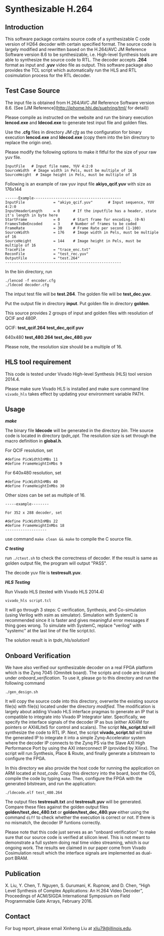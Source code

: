 Synthesizable H.264
===================

Introduction
------------

This software package contains source code of a synthesizable C code version of H264 decoder with certain specified format. The source code is largely modified and rewritten based on the H.264/AVC JM Reference Software version 8.6 to be synthesizable, i.e. High-level Synthesis tools are able to synthesize the source code to RTL. The decoder accepts **.264** format as input and **.yuv** video file as output.
This software package also provides the TCL script which automatically run the HLS and RTL cosimulation process for the RTL decoder.


Test Case Source
----------------
The input file is obtained from H.264/AVC JM Reference Software version 8.6. (See [JM Reference](http://iphome.hhi.de/suehring/tml/ for detail))

Please compile as instructed on the website and run the binary execution **lencod.exe** and **ldecod.exe** to generate test input file and golden files.

Use the **.cfg** files in directory *JM cfg* as the configuration for binary execution **lencod.exe** and **ldecod.exe** (copy them into the bin directory to replace the origin one).

Please modify the following options to make it fitful for the size of your raw yuv file.

```
InputFile   # Input file name, YUV 4:2:0
SourceWidth  # Image width in Pels, must be multiple of 16
SourceHeight  # Image height in Pels, must be multiple of 16
```


Following is an example of raw yuv input file **akiyo_qcif.yuv** with size as 176x144 
```
------Example----------------------------------------
InputFile             = "akiyo_qcif.yuv"       # Input sequence, YUV 4:2:0
InputHeaderLength     = 0      # If the inputfile has a header, state it's length in byte here 
StartFrame            = 0      # Start frame for encoding. (0-N)
FramesToBeEncoded     = 3     # Number of frames to be coded
FrameRate             = 30	   # Frame Rate per second (1-100)
SourceWidth           = 176    # Image width in Pels, must be multiple of 16
SourceHeight          = 144    # Image height in Pels, must be multiple of 16
TraceFile             = "trace_enc.txt"
ReconFile             = "test_rec.yuv"
OutputFile            = "test.264"
-----------------------------------------------------
```

In the bin directory, run 
```
./lencod -f encoder.cfg
./ldecod decoder.cfg
```

The intput test file will be **test.264**.
The golden file will be **test_dec.yuv**.

Put the output file in directory **input**.
Put golden file in directory **golden**.

This source provides 2 groups of input and golden files with resolution of QCIF and 480P.

QCIF:
**test_qcif.264**
**test_dec_qcif.yuv**

640x480
**test_480.264**
**test_dec_480.yuv**

Please note, the resolution size should be a multiple of 16.


HLS tool requirement
--------------------
This code is tested under Vivado High-level Synthesis (HLS) tool version 2014.4.  

Please make sure Vivado HLS is installed and make sure command line `vivado_hls` takes effect by updating your environment variable PATH.


Usage
-----

***make***

The binary file **ldecode** will be generated in the directory *bin*.
THe source code is located in directory *tpdn_opt*. 
The resolution size is set through the macro definition in **global.h**.


For QCIF resolution, set 
```
#define PicWidthInMBs 11
#define FrameHeightInMbs 9
```
For 640x480 resolution, set 
```
#define PicWidthInMBs 40
#define FrameHeightInMbs 30
```

Other sizes can be set as multiple of 16.
```
-----example--------

For 352 x 288 decoder, set 

#define PicWidthInMBs 22
#define FrameHeightInMbs 18
-------------------
```

use command `make clean && make` to compile the C source file.

***C testing***

run `./ctest.sh` to check the correctness of decoder.
If the result is same as golden output file, the program will output "PASS".

The decode yuv file is **testresult.yuv**.

***HLS Testing***

Run Vivado HLS (tested with Vivado HLS 2014.4)
```
vivado_hls script.tcl
```

It will go through 3 steps: C verification, Synthesis, and Co-simulation
(using Verilog with xsim as simulator). Simulation with SystemC is recommended
since it is faster and gives meaningful error messages if thing goes wrong.
To simulate with SystemC, replace "verilog" with "systemc" at the last line
of the file script.tcl.

The solution result is in *tpdn_hls/solution1*

Onboard Verification
--------------------

We have also verified our synthesizable decoder on a real FPGA platform which is
the Zynq 7045 (Omnitek board). The scripts and code are located under *onboard_verification*.
To use it, please go to this directory and run the following command

```
./gen_design.sh
```

It will copy the source code into this directory, overwrite the existing source file(s)
with file(s) located under the directory *modified*. The modification is largely about
adding Vivado HLS interface pragmas to generate an IP that is compatible to integrate
into Vivado IP Integrator later. Specifically, we specify the interface signals of the
decoder IP as bus (either AXI4M for pointers or AXI4LiteS for control and scalars). The
script **hls_script.tcl** will synthesize the code to RTL IP. Next, the script **vivado_script.tcl**
will take the generated IP to integrate it into a simple Zynq-Accelerator system where
the decoder IP connects to the Zynq PS via the Slave AXI High Performance Port by using
the AXI interconnect IP (provided by Xilinx). The script will run Synthesis, Place & Route,
and finally generate a bitstream to configure the FPGA.

In this directory we also provide the host code for running the application on ARM located
at *host_code*. Copy this directory into the board, boot the OS, compile the code by typing
`make`. Then, configure the FPGA with the generated bitstream, and run the application:

```
./ldecode.elf test_480.264
```

The output files **testresult.txt** and **testresult.yuv** will be generated. Compare these
files against the golden output files **golden/test_dec_480.txt** or **golden/test_dec_480.yuv** 
either using the command `diff` to check whether the execution is correct or not. If there is 
no mismatch, the decoder IP funtions correctly.

Please note that this code just serves as an "onboard verification" to make sure that our
source code is verified at silicon level. This is not meant to demonstrate a full system doing
real time video streaming, which is our ongoing work. The results we claimed in our paper
come from Vivado Cosimulation result which the interface signals are implemented as dual-port
BRAM.


Publication
-----------
X. Liu, Y. Chen, T. Nguyen, S. Gurumani, K. Rupnow, and D. Chen, “High Level Synthesis of Complex 
Applications: An H.264 Video Decoder”, Proceedings of ACM/SIGDA International Symposium on 
Field Programmable Gate Arrays, February 2016.

Contact
-------
For bug report, please email Xinheng Liu at <xliu79@illinois.edu>.

